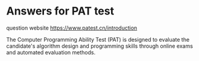 # Answers for PAT test
question website https://www.patest.cn/introduction

The Computer Programming Ability Test (PAT) is designed to evaluate the candidate's algorithm design and programming skills through online exams and automated evaluation methods.
